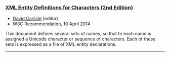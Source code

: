 
###  <a href="https://www.w3.org/TR/xml-entity-names/" target="_blank">XML Entity Definitions for Characters (2nd Edition)</a> 

+ [David Carlisle]({{site.baseurl}}/about/team/#david-carlisle) (editor)
+ W3C Recommendation, 10 April 2014 

 This document defines several sets of names, so that to each name is assigned a Unicode character or sequence of characters. Each of these sets is expressed as a file of XML entity declarations.

***

